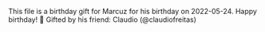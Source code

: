 This file is a birthday gift for Marcuz for his birthday on 2022-05-24.
Happy birthday! 🥳
Gifted by his friend: Claudio (@claudiofreitas)
